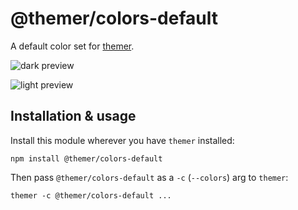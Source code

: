 # @themer/colors-default

A default color set for [themer](https://github.com/mjswensen/themer).

![dark preview](https://cdn.jsdelivr.net/gh/mjswensen/themer@399430ac7b58691dc436761b1a03614898df92ba/assets/preview/themer-colors-default-dark-swatch.svg)

![light preview](https://cdn.jsdelivr.net/gh/mjswensen/themer@399430ac7b58691dc436761b1a03614898df92ba/assets/preview/themer-colors-default-light-swatch.svg)

## Installation & usage

Install this module wherever you have `themer` installed:

    npm install @themer/colors-default

Then pass `@themer/colors-default` as a `-c` (`--colors`) arg to `themer`:

    themer -c @themer/colors-default ...
